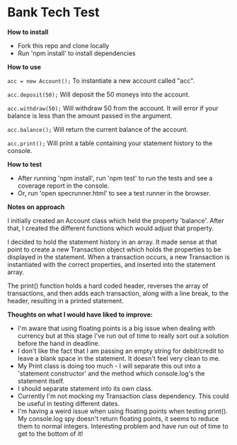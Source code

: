 # Bank Tech Test

**How to install**

- Fork this repo and clone locally
- Run 'npm install' to install dependencies

**How to use**

`acc = new Account();` To instantiate a new account called "acc".

`acc.deposit(50);` Will deposit the 50 moneys into the account.

`acc.withdraw(50);` Will withdraw 50 from the account. It will error if your balance is less than the amount passed in the argument.

`acc.balance();` Will return the current balance of the account.

`acc.print();` Will print a table containing your statement history to the console.

**How to test**

* After running 'npm install', run 'npm test' to run the tests and see a coverage report in the console.
* Or, run 'open specrunner.html' to see a test runner in the browser.

**Notes on approach**

I initially created an Account class which held the property 'balance'. After that, I created the different functions which would adjust that property.

I decided to hold the statement history in an array. It made sense at that point to create a new Transaction object which holds the properties to be displayed in the statement. When a transaction occurs, a new Transaction is instantiated with the correct properties, and inserted into the statement array.

The print() function holds a hard coded header, reverses the array of transactions, and then adds each transaction, along with a line break, to the header, resulting in a printed statement.

**Thoughts on what I would have liked to improve:**

* I'm aware that using floating points is a big issue when dealing with currency but at this stage I've run out of time to really sort out a solution before the hand in deadline.
* I don't like the fact that I am passing an empty string for debit/credit to leave a blank space in the statement. It doesn't feel very clean to me.
* My Print class is doing too much - I will separate this out into a 'statement constructor' and the method which console.log's the statement itself.
* I should separate statement into its own class.
* Currently I'm not mocking my Transaction class dependency. This could be useful in testing different dates.
* I'm having a weird issue when using floating points when testing print(). My console.log spy doesn't return floating points, it seems to reduce them to normal integers. Interesting problem and have run out of time to get to the bottom of it!

